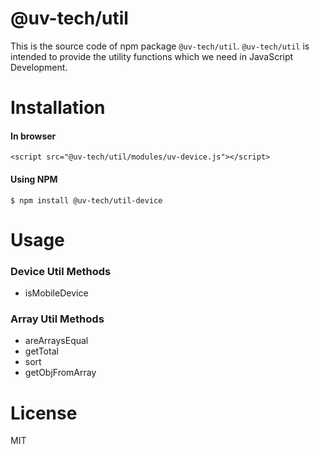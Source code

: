 # @uv-tech/util

This  is the source code of npm package `@uv-tech/util`. `@uv-tech/util` is intended to provide the utility functions which we need in JavaScript Development.

# Installation

#### In browser

```
<script src="@uv-tech/util/modules/uv-device.js"></script>
```

#### Using NPM

```
$ npm install @uv-tech/util-device
```


# Usage

### Device Util Methods
* isMobileDevice


### Array Util Methods
* areArraysEqual
* getTotal
* sort
* getObjFromArray


# License
MIT
